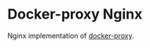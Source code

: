# Docker-proxy Nginx

Nginx implementation of [docker-proxy](https://github.com/philippe-vandermoere/docker-proxy).
